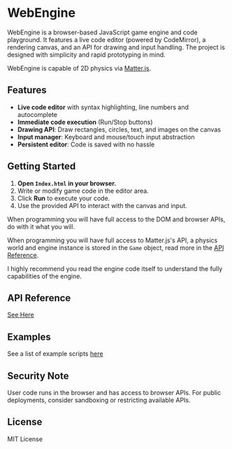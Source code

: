 # WebEngine

WebEngine is a browser-based JavaScript game engine and code playground. It features a live code editor (powered by CodeMirror), a rendering canvas, and an API for drawing and input handling. The project is designed with simplicity and rapid prototyping in mind.

WebEngine is capable of 2D physics via [Matter.js](https://brm.io/matter-js/docs/).

## Features

- **Live code editor** with syntax highlighting, line numbers and autocomplete
- **Immediate code execution** (Run/Stop buttons)
- **Drawing API**: Draw rectangles, circles, text, and images on the canvas
- **Input manager**: Keyboard and mouse/touch input abstraction
- **Persistent editor**: Code is saved with no hassle

## Getting Started

1. **Open `Index.html` in your browser.**
2. Write or modify game code in the editor area.
3. Click **Run** to execute your code.
4. Use the provided API to interact with the canvas and input.

When programming you will have full access to the DOM and browser APIs, do with it what you will.

When programming you will have full access to Matter.js's API, a physics world and engine instance is stored in the `Game` object, read more in the [API Reference](https://ji8sw.github.io/WebEngine/API.html).

I highly recommend you read the engine code itself to understand the fully capabilities of the engine.

## API Reference
[See Here](https://ji8sw.github.io/WebEngine/API.html)

## Examples
See a list of example scripts [here](https://ji8sw.github.io/WebEngine/Examples/Examples.md)

## Security Note
User code runs in the browser and has access to browser APIs. For public deployments, consider sandboxing or restricting available APIs.

## License
MIT License